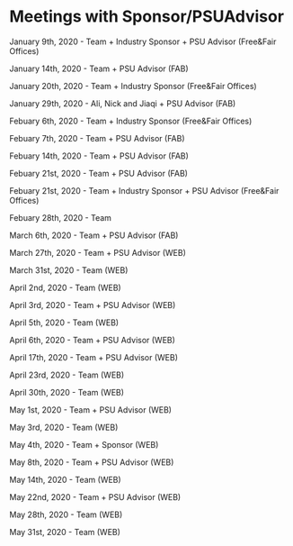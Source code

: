 # Meetings with Sponsor/PSUAdvisor
January 9th, 2020 - Team + Industry Sponsor + PSU Advisor (Free&Fair Offices)

January 14th, 2020 - Team + PSU Advisor (FAB)

January 20th, 2020 - Team + Industry Sponsor (Free&Fair Offices)

January 29th, 2020 - Ali, Nick and Jiaqi + PSU Advisor (FAB)

Febuary 6th, 2020 - Team + Industry Sponsor (Free&Fair Offices)

Febuary 7th, 2020 - Team + PSU Advisor (FAB)

Febuary 14th, 2020 - Team + PSU Advisor (FAB)

Febuary 21st, 2020 - Team + PSU Advisor (FAB)

Febuary 21st, 2020 -  Team + Industry Sponsor + PSU Advisor (Free&Fair Offices)

Febuary 28th, 2020 -  Team

March 6th, 2020 - Team + PSU Advisor (FAB)

March 27th, 2020 - Team + PSU Advisor (WEB)

March 31st, 2020 - Team (WEB)

April 2nd, 2020 - Team (WEB)

April 3rd, 2020 - Team + PSU Advisor (WEB)

April 5th, 2020 - Team (WEB)

April 6th, 2020 -  Team + PSU Advisor (WEB)

April 17th, 2020 -  Team + PSU Advisor (WEB)

April 23rd, 2020 -  Team (WEB)

April 30th, 2020 -  Team  (WEB)

May 1st, 2020 -  Team + PSU Advisor (WEB)

May 3rd, 2020 -  Team (WEB)

May 4th, 2020 -  Team + Sponsor (WEB)

May 8th, 2020 -  Team + PSU Advisor (WEB)

May 14th, 2020 -  Team (WEB)

May 22nd, 2020 -  Team + PSU Advisor (WEB)

May 28th, 2020 -  Team (WEB)

May 31st, 2020 -  Team (WEB)





